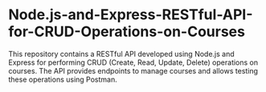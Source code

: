 # Node.js-and-Express-RESTful-API-for-CRUD-Operations-on-Courses
This repository contains a RESTful API developed using Node.js and Express for performing CRUD (Create, Read, Update, Delete) operations on courses. The API provides endpoints to manage courses and allows testing these operations using Postman.

